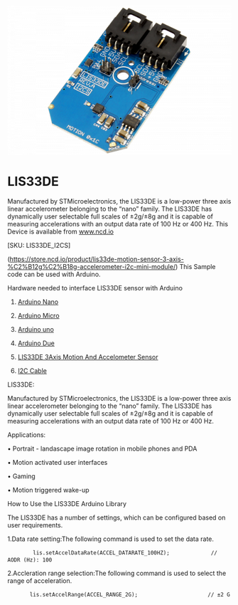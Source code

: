 [![LIS33DE](LIS33DE_I2C.png)](https://store.ncd.io/product/lis33de-motion-sensor-3-axis-%C2%B12g%C2%B18g-accelerometer-i2c-mini-module/)

# LIS33DE

Manufactured by STMicroelectronics, the LIS33DE is a low-power three axis linear accelerometer belonging to the “nano” family. The LIS33DE has dynamically user selectable full scales of ±2g/±8g and it is capable of measuring accelerations with an output data rate of 100 Hz or 400 Hz. 
This Device is available from www.ncd.io 

[SKU: LIS33DE_I2CS]

(https://store.ncd.io/product/lis33de-motion-sensor-3-axis-%C2%B12g%C2%B18g-accelerometer-i2c-mini-module/)
This Sample code can be used with Arduino.

Hardware needed to interface LIS33DE sensor with Arduino

1. <a href="https://store.ncd.io/product/i2c-shield-for-arduino-nano/">Arduino Nano</a>

2. <a href="https://store.ncd.io/product/i2c-shield-for-arduino-micro-with-i2c-expansion-port/">Arduino Micro</a>

3. <a href="https://store.ncd.io/product/i2c-shield-for-arduino-uno/">Arduino uno</a>

4. <a href="https://store.ncd.io/product/dual-i2c-shield-for-arduino-due-with-modular-communications-interface/">Arduino Due</a>

5. <a href="https://store.ncd.io/product/lis33de-motion-sensor-3-axis-%C2%B12g%C2%B18g-accelerometer-i2c-mini-module/">LIS33DE 3Axis Motion And Accelometer Sensor</a>

6. <a href="https://store.ncd.io/product/i%C2%B2c-cable/">I2C Cable</a>

LIS33DE:

Manufactured by STMicroelectronics, the LIS33DE is a low-power three axis linear accelerometer belonging to the “nano” family. The LIS33DE has dynamically user selectable full scales of ±2g/±8g and it is capable of measuring accelerations with an output data rate of 100 Hz or 400 Hz. 

Applications:

• Portrait - landascape image rotation in mobile phones and PDA

• Motion activated user interfaces

• Gaming

• Motion triggered wake-up

How to Use the LIS33DE Arduino Library

The LIS33DE has a number of settings, which can be configured based on user requirements.
          
1.Data rate setting:The following command is used to set the data rate.

            lis.setAccelDataRate(ACCEL_DATARATE_100HZ);             // AODR (Hz): 100
            
2.Accleration range selection:The following command is used to select the range of acceleration.

           lis.setAccelRange(ACCEL_RANGE_2G);                      // ±2 G
         
